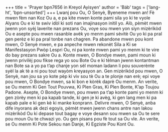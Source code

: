 +++
title = 'Prayer bpn7656 in Kreyol Ayisyen'
author = 'Báb'
tags = ['lang-ht', 'bpn-unsorted']
+++
Lwanj pou Ou, O Senyè, Byeneme mwen an! Fè mwen fèm nan Koz Ou a, e pa kite mwen konte pami sila yo ki te vyole Alyans Ou e ki te swiv idòl ki soti nan imajinasyon initil yo. Alò, pèmèt mwen jwenn yon syèj laverite nan prezans Ou, voye sou mwen yon siyn mizèrikòd Ou e asepte pou mwen rasanble avèk yo menm pami sèvitè Ou yo ki pa pral gen perèz e ki pa pral tonbe nan chagren. Pa abandone mwen pou kont mwen, O Senyè mwen, e pa anpeche mwen rekonèt Sila a Ki se Manifestasyon Pwòp Lespri Ou, ni pa konte mwen pami yo menm ki te vire do bay prezans sakre Ou a. Konte mwen, O Bondye mwen, pami moun ki jwenn privilèj pou fikse rega yo sou Bote Ou e ki tèlman jwenn kontantman nan Bote sa a yo pa t’ap chanje yon sèl moman ladann li pou souverènte syèl la ak tè a ni pou tout wayòm kreyasyon an. Gen mizèrikòd pou mwen, O Senyè, nan jou sa yo kote pèp ki viv sou tè Ou a te plonje nan erè; epi voye pou mwen, O Bondye mwen, sa ki bon e kòrèk daprè Ou menm. An verite, se Ou menm Ki Gen Tout Pouvwa, Ki Plen Gras, Ki Plen Bonte, K’ap Toujou Padone. 
Asepte, O Bondye mwen, pou mwen pa t’ap konte pami yo menm ki gen zòrèy men ki pa kapab tande, ki gen je ki avèg, ki gen lang men ki pa kapab pale e ki gen kè ki manke konprann. Delivre mwen, O Senyè, anba dife inyorans ak dezi egoyis, pèmèt mwen jwenn chans antre nan lakou mizèrikòd Ou ki depase tout bagay e voye desann sou mwen sa Ou te sere pou moun Ou te chwazi yo. Ou gen pisans pou fè tout sa Ou vle. An verite, se Ou menm Ki Pote Sekou nan Danje, Ki Egziste Pou Kont Ou.
